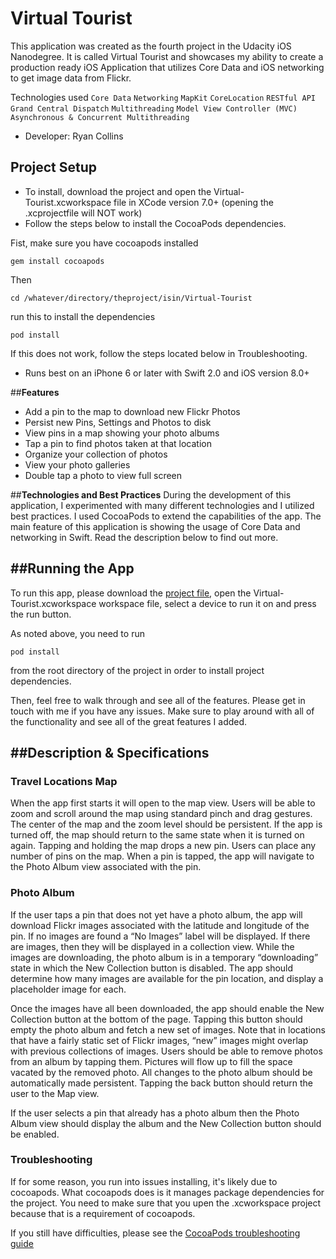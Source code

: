 # Virtual Tourist
This application was created as the fourth project in the Udacity iOS Nanodegree.  It is called Virtual Tourist and showcases my ability to create a production ready iOS Application that utilizes Core Data and iOS networking to get image data from Flickr. 

Technologies used
`Core Data` `Networking` `MapKit` `CoreLocation` `RESTful API` `Grand Central Dispatch` `Multithreading` `Model View Controller (MVC)` `Asynchronous & Concurrent Multithreading`

- Developer: Ryan Collins 

## Project Setup
- To install, download the project and open the Virtual-Tourist.xcworkspace file in XCode version 7.0+ (opening the .xcprojectfile will NOT work)
- Follow the steps below to install the CocoaPods dependencies.

Fist, make sure you have cocoapods installed
```
gem install cocoapods
```
Then
```
cd /whatever/directory/theproject/isin/Virtual-Tourist
```
run this to install the dependencies
```
pod install
```

If this does not work, follow the steps located below in Troubleshooting.

- Runs best on an iPhone 6 or later with Swift 2.0 and iOS version 8.0+

##__Features__
-  Add a pin to the map to download new Flickr Photos
-  Persist new Pins, Settings and Photos to disk
-  View pins in a map showing your photo albums
-  Tap a pin to find photos taken at that location 
-  Organize your collection of photos
-  View your photo galleries
-  Double tap a photo to view full screen

##__Technologies and Best Practices__
During the development of this application, I experimented with many different technologies and I utilized best practices.  I used CocoaPods to extend the capabilities of the app.  The main feature of this application is showing the usage of Core Data and networking in Swift.  Read the description below to find out more.


##__Running the App__
---
To run this app, please download the [project file]({{page.downloads.zip}}), open the Virtual-Tourist.xcworkspace workspace file, select a device to run it on and press the run button.  

As noted above, you need to run 
```
pod install
```

from the root directory of the project in order to install project dependencies.

Then, feel free to walk through and see all of the features.  Please get in touch with me if you have any issues.  Make sure to play around with all of the functionality and see all of the great features I added.

##__Description & Specifications__
---

### Travel Locations Map

When the app first starts it will open to the map view. Users will be able to zoom and scroll around the map using standard pinch and drag gestures.
The center of the map and the zoom level should be persistent. If the app is turned off, the map should return to the same state when it is turned on again.
Tapping and holding the map drops a new pin. Users can place any number of pins on the map.
When a pin is tapped, the app will navigate to the Photo Album view associated with the pin.

### Photo Album

If the user taps a pin that does not yet have a photo album, the app will download Flickr images associated with the latitude and longitude of the pin.
If no images are found a “No Images” label will be displayed.
If there are images, then they will be displayed in a collection view.
While the images are downloading, the photo album is in a temporary “downloading” state in which the New Collection button is disabled. The app should determine how many images are available for the pin location, and display a placeholder image for each.

Once the images have all been downloaded, the app should enable the New Collection button at the bottom of the page. Tapping this button should empty the photo album and fetch a new set of images. Note that in locations that have a fairly static set of Flickr images, “new” images might overlap with previous collections of images.
Users should be able to remove photos from an album by tapping them. Pictures will flow up to fill the space vacated by the removed photo.
All changes to the photo album should be automatically made persistent.
Tapping the back button should return the user to the Map view.

If the user selects a pin that already has a photo album then the Photo Album view should display the album and the New Collection button should be enabled.

### Troubleshooting
If for some reason, you run into issues installing, it's likely due to cocoapods.  What cocoapods does is it manages package dependencies for the project.  You need to make sure that you upen the .xcworkspace project because that is a requirement of cocoapods. 

If you still have difficulties, please see the [CocoaPods troubleshooting guide](https://guides.cocoapods.org/using/troubleshooting.html)
